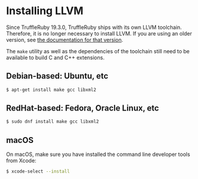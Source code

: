 # Installing LLVM

Since TruffleRuby 19.3.0, TruffleRuby ships with its own LLVM toolchain.
Therefore, it is no longer necessary to install LLVM. If you are using an older
version, see [the documentation for that version](https://github.com/oracle/truffleruby/blob/vm-19.2.0/doc/user/installing-llvm.md).

The `make` utility as well as the dependencies of the toolchain still need to be available to build C and C++ extensions.

## Debian-based: Ubuntu, etc

```bash
$ apt-get install make gcc libxml2
```

## RedHat-based: Fedora, Oracle Linux, etc

```bash
$ sudo dnf install make gcc libxml2
```

## macOS

On macOS, make sure you have installed the command line developer tools from Xcode:

```bash
$ xcode-select --install
```

